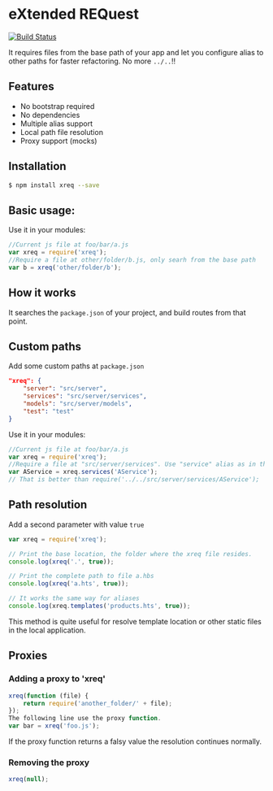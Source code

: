 eXtended REQuest
=================

[![Build Status](https://travis-ci.org/victorherraiz/xreq.svg?branch=master)](https://travis-ci.org/victorherraiz/xreq)

It requires files from the base path of your app and let you configure alias to other paths for faster refactoring. No more `../..`!!

## Features

* No bootstrap required
* No dependencies 
* Multiple alias support
* Local path file resolution
* Proxy support (mocks)

## Installation

```bash
$ npm install xreq --save
```

## Basic usage:

Use it in your modules:

```js
//Current js file at foo/bar/a.js
var xreq = require('xreq');
//Require a file at other/folder/b.js, only searh from the base path
var b = xreq('other/folder/b');
```

## How it works

It searches the `package.json` of your project, and build routes from that point.

## Custom paths

Add some custom paths at `package.json`

```json
"xreq": {
	"server": "src/server",
	"services": "src/server/services",
	"models": "src/server/models",
	"test": "test"
}
```

Use it in your modules:

```js
//Current js file at foo/bar/a.js
var xreq = require('xreq');
//Require a file at "src/server/services". Use "service" alias as in the xreq
var AService = xreq.services('AService'); 
// That is better than require('../../src/server/services/AService');
```

## Path resolution

Add a second parameter with value `true`

```js
var xreq = require('xreq');

// Print the base location, the folder where the xreq file resides.
console.log(xreq('.', true)); 

// Print the complete path to file a.hbs
console.log(xreq('a.hts', true)); 

// It works the same way for aliases
console.log(xreq.templates('products.hts', true)); 

```

This method is quite useful for resolve template location or other static files in the local application.

## Proxies

### Adding a proxy to 'xreq'

```js
xreq(function (file) {
	return require('another_folder/' + file);
});
The following line use the proxy function.
var bar = xreq('foo.js');
```

If the proxy function returns a falsy value the resolution continues normally.  

### Removing the proxy

```js
xreq(null);
```





